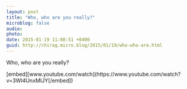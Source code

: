 ```yaml
---
layout: post
title: "Who, who are you really?"
microblog: false
audio: 
photo: 
date: 2015-01-19 11:08:51 +0400
guid: http://chirag.micro.blog/2015/01/19/who-who-are.html
---
```

<p>Who, who are you really?</p>
[embed][www.youtube.com/watch](https://www.youtube.com/watch?v=3Wl4UnxMlJY[/embed])
